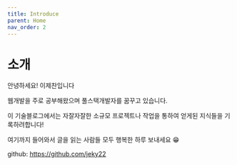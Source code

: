 ```yaml
---
title: Introduce
parent: Home
nav_order: 2
---
```


# 소개
안녕하세요! 이제찬입니다

웹개발을 주로 공부해왔으며 풀스택개발자를 꿈꾸고 있습니다.

이 기술블로그에서는 자잘자잘한 소규모 프로젝트나 작업을 통하여 얻게된 지식들을 기록하려합니다!

여기까지 들어와서 글을 읽는 사람들 모두 행복한 하루 보내세요 😁

github: <https://github.com/jeky22>
